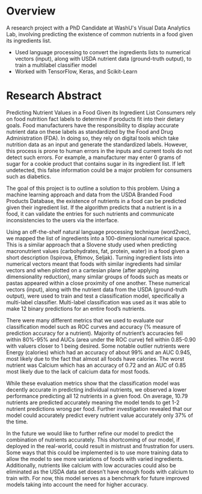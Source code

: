 # Overview
A research project with a PhD Candidate at WashU's Visual Data Analytics Lab, involving predicting the existence of common nutrients in a food given its ingredients list.

- Used language processing to convert the ingredients lists to numerical vectors (input), along with USDA nutrient data (ground-truth output), to train a multilabel classifier model
- Worked with TensorFlow, Keras, and Scikit-Learn

# Research Abstract

Predicting Nutrient Values in a Food Given its Ingredient List
Consumers rely on food nutrition fact labels to determine if products fit into their dietary
goals. Food manufacturers have the responsibility to display accurate nutrient data on these
labels as standardized by the Food and Drug Administration (FDA). In doing so, they rely on
digital tools which take nutrition data as an input and generate the standardized labels. However,
this process is prone to human errors in the inputs and current tools do not detect such errors. For
example, a manufacturer may enter 0 grams of sugar for a cookie product that contains sugar in
its ingredient list. If left undetected, this false information could be a major problem for
consumers such as diabetics.

The goal of this project is to outline a solution to this problem. Using a machine learning
approach and data from the USDA Branded Food Products Database, the existence of nutrients
in a food can be predicted given their ingredient list. If the algorithm predicts that a nutrient is in
a food, it can validate the entries for such nutrients and communicate inconsistencies to the users
via the interface.

Using an off-the-shelf natural language processing technique (word2vec), we mapped the
list of ingredients into a 100-dimensional numerical space. This is a similar approach that a
Slovene study used when predicting macronutrient values (carbohydrates, fat, protein, water) in a
food given a short description (Ispirova, Eftimov, Seljak). Turning ingredient lists into numerical
vectors meant that foods with similar ingredients had similar vectors and when plotted on a
cartesian plane (after applying dimensionality reduction), many similar groups of foods such as
meats or pastas appeared within a close proximity of one another. These numerical vectors
(input), along with the nutrient data from the USDA (ground-truth output), were used to train and
test a classification model, specifically a multi-label classifier. Multi-label classification was
used as it was able to make 12 binary predictions for an entire food’s nutrients.

There were many different metrics that we used to evaluate our classification model such
as ROC curves and accuracy (% measure of prediction accuracy for a nutrient). Majority of
nutrient’s accuracies fell within 80%-95% and AUCs (area under the ROC curve) fell within
0.85-0.90 with valuers closer to 1 being desired. Some notable outlier nutrients were Energy
(calories) which had an accuracy of about 99% and an AUC 0.945, most likely due to the fact
that almost all foods have calories. The worst nutrient was Calcium which has an accuracy of
0.72 and an AUC of 0.85 most likely due to the lack of calcium data for most foods.

While these evaluation metrics show that the classification model was decently accurate
in predicting individual nutrients, we observed a lower performance predicting all 12 nutrients in
a given food. On average, 10.79 nutrients are predicted accurately meaning the model tends to
get 1-2 nutrient predictions wrong per food. Further investigation revealed that our model could
accurately predict every nutrient value accurately only 37% of the time.

In the future we would like to further refine our model to predict the combination of
nutrients accurately. This shortcoming of our model, if deployed in the real-world, could result in
mistrust and frustration for users. Some ways that this could be implemented is to use more
training data to allow the model to see more variations of foods with varied ingredients.
Additionally, nutrients like calcium with low accuracies could also be eliminated as the USDA
data set doesn’t have enough foods with calcium to train with. For now, this model serves as a
benchmark for future improved models taking into account the need for higher accuracy.
